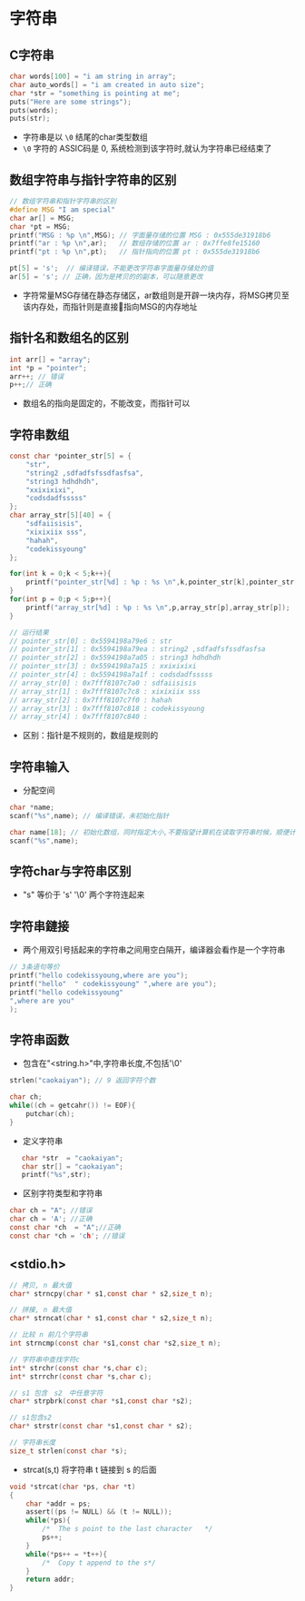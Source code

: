 # 字符串

## C字符串

```c
char words[100] = "i am string in array";
char auto_words[] = "i am created in auto size";
char *str = "something is pointing at me";
puts("Here are some strings");
puts(words);
puts(str);
```

- 字符串是以 `\0` 结尾的char类型数组
- `\0` 字符的 ASSIC码是 0, 系统检测到该字符时,就认为字符串已经结束了

## 数组字符串与指针字符串的区别

```c
// 数组字符串和指针字符串的区别
#define MSG "I am special"
char ar[] = MSG;
char *pt = MSG;
printf("MSG : %p \n",MSG); // 字面量存储的位置 MSG : 0x555de31918b6
printf("ar : %p \n",ar);   // 数组存储的位置 ar : 0x7ffe8fe15160
printf("pt : %p \n",pt);   // 指针指向的位置 pt : 0x555de31918b6

pt[5] = 's';  // 编译错误，不能更改字符串字面量存储处的值
ar[5] = 's'; // 正确，因为是拷贝的的副本，可以随意更改
```

- 字符常量MSG存储在静态存储区，ar数组则是开辟一块内存，将MSG拷贝至该内存处，而指针则是直接指向MSG的内存地址

## 指针名和数组名的区别

```c
int arr[] = "array";
int *p = "pointer";
arr++; // 错误
p++;// 正确
```

- 数组名的指向是固定的，不能改变，而指针可以

## 字符串数组

```c
const char *pointer_str[5] = {
    "str",
    "string2 ,sdfadfsfssdfasfsa",
    "string3 hdhdhdh",
    "xxixixixi",
    "codsdadfsssss"
};
char array_str[5][40] = {
    "sdfaiisisis",
    "xixixiix sss",
    "hahah",
    "codekissyoung"
};

for(int k = 0;k < 5;k++){
    printf("pointer_str[%d] : %p : %s \n",k,pointer_str[k],pointer_str[k]);
}
for(int p = 0;p < 5;p++){
    printf("array_str[%d] : %p : %s \n",p,array_str[p],array_str[p]);
}

// 运行结果
// pointer_str[0] : 0x5594198a79e6 : str
// pointer_str[1] : 0x5594198a79ea : string2 ,sdfadfsfssdfasfsa
// pointer_str[2] : 0x5594198a7a05 : string3 hdhdhdh
// pointer_str[3] : 0x5594198a7a15 : xxixixixi
// pointer_str[4] : 0x5594198a7a1f : codsdadfsssss
// array_str[0] : 0x7fff8107c7a0 : sdfaiisisis
// array_str[1] : 0x7fff8107c7c8 : xixixiix sss
// array_str[2] : 0x7fff8107c7f0 : hahah
// array_str[3] : 0x7fff8107c818 : codekissyoung
// array_str[4] : 0x7fff8107c840 :  
```

- 区别：指针是不规则的，数组是规则的

## 字符串输入

- 分配空间

```c
char *name;
scanf("%s",name); // 编译错误，未初始化指针
```

```c
char name[18]; // 初始化数组，同时指定大小,不要指望计算机在读取字符串时候，顺便计算字符串的大小; 然后分配空间，应该是先分配好空间，然后将输入的字符串拷贝到该空间
scanf("%s",name);
```

## 字符char与字符串区别

- "s" 等价于 's' '\\0' 两个字符连起来

## 字符串鏈接

- 两个用双引号括起来的字符串之间用空白隔开，编译器会看作是一个字符串

```c
// 3条语句等价
printf("hello codekissyoung,where are you");
printf("hello"  " codekissyoung" ",where are you");
printf("hello codekissyoung"
",where are you"
);
```

## 字符串函数

- 包含在"<string.h>"中,字符串长度,不包括'\0'

```c
strlen("caokaiyan"); // 9 返回字符个数
```

```c
char ch;
while((ch = getcahr()) != EOF){
    putchar(ch);
}
```

- 定义字符串

```c
   char *str  = "caokaiyan";
   char str[] = "caokaiyan";
   printf("%s",str);
```

- 区别字符类型和字符串

```c
char ch = "A"; //错误
char ch = 'A'; //正确
const char *ch  = "A";//正确
const char *ch = 'ch'; //错误
```

## <stdio.h>

```c
// 拷贝, n 最大值
char* strncpy(char * s1,const char * s2,size_t n);

// 拼接, n 最大值
char* strncat(char * s1,const char * s2,size_t n);

// 比较 n 前几个字符串
int strncmp(const char *s1,const char *s2,size_t n);

// 字符串中查找字符c
int* strchr(const char *s,char c);
int* strrchr(const char *s,char c);

// s1 包含　s2　中任意字符
char* strpbrk(const char *s1,const char *s2);

// s1包含s2
char* strstr(const char *s1,const char * s2);

// 字符串长度
size_t strlen(const char *s);
```

- strcat(s,t) 将字符串 t 链接到 s 的后面

```c
void *strcat(char *ps, char *t)
{
    char *addr = ps;
    assert((ps != NULL) && (t != NULL));
    while(*ps){  
        /*  The s point to the last character   */
        ps++;
    }
    while(*ps++ = *t++){
        /*  Copy t append to the s*/
    }
    return addr;
}
```
